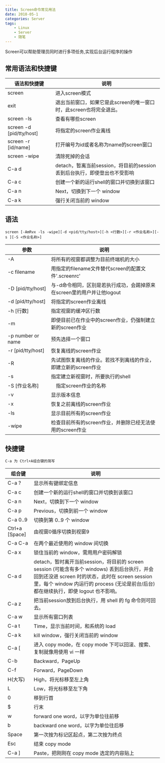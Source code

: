 ```yaml
---
title: Screen命令常见用法
date: 2018-05-1
categories: Server
tags:
    - Linux
    - Server
    - 随笔
---
```

Screen可以帮助管理员同时进行多项任务,实现后台运行程序的操作
<!--more-->
## 常用语法和快捷键
|语法和快捷键|说明|
|-|-|
|screen |进入screen模式|
|exit |退出当前窗口，如果它是此screen的唯一窗口时，此screen也将完全退出。|
|screen -ls |查看有哪些screen|
|screen -d [pid/tty/host]|将指定的screen作业离线|
|screen -r [id/name] |打开编号为id或者名称为name的screen窗口|
|screen -wipe |清除死掉的会话|
|C-a d | detach，暂离当前session，将目前的session丢到后台执行，即使登出也不受影响|
|C-a c | 创建一个新的运行shell的窗口并切换到该窗口|
|C-a n | Next，切换到下一个 window |
|C-a k | 强行关闭当前的 window|
## 语法
```
screen [-AmRvx -ls -wipe][-d <pid/tty/host>][-h <行数>][-r <作业名称>][-s ][-S <作业名称>]
```

|参数|说明|
|----|----|
|-A|将所有的视窗都调整为目前终端机的大小|
|-c filename       | 用指定的filename文件替代screen的配置文件'.screenrc'|
|-D [pid/tty/host]  |与-d命令相同，区别是若执行成功，会踢掉原来在screen里的用户并让他logout|
|-d [pid/tty/host]|将指定的screen作业离线|
|-h [行数] |指定视窗的缓冲区行数|
|-m|即使目前已在作业中的screen作业，仍强制建立新的screen作业|
|-p number or name  |预先选择一个窗口|
|-r [pid/tty/host] |恢复离线的screen作业|
|-R|先试图恢复离线的作业。若找不到离线的作业，即建立新的screen作业|
|-s|指定建立新视窗时，所要执行的shell|
|-S [作业名称]|　指定screen作业的名称|
|-v|显示版本信息|
|-x|恢复之前离线的screen作业|
|-ls|显示目前所有的screen作业|
|-wipe|检查目前所有的screen作业，并删除已经无法使用的screen作业|

## 快捷键
```
C-a 为 Ctrl+A组合键的简写
```
|组合键|说明|
|---|--|
|C-a ? | 显示所有键绑定信息|
|C-a c | 创建一个新的运行shell的窗口并切换到该窗口|
|C-a n | Next，切换到下一个 window |
|C-a p | Previous，切换到前一个 window| 
|C-a 0..9 | 切换到第 0..9 个 window|
|Ctrl+a [Space] | 由视窗0循序切换到视窗9|
|C-a C-a | 在两个最近使用的 window 间切换 |
|C-a x | 锁住当前的 window，需用用户密码解锁|
|C-a d | detach，暂时离开当前session，将目前的 screen session (可能含有多个 windows) 丢到后台执行，并会回到还没进 screen 时的状态，此时在 screen session 里，每个 window 内运行的 process (无论是前台/后台)都在继续执行，即使 logout 也不影响。 |
|C-a z | 把当前session放到后台执行，用 shell 的 fg 命令则可回去。|
|C-a w | 显示所有窗口列表|
|C-a t | Time，显示当前时间，和系统的 load |
|C-a k | kill window，强行关闭当前的 window|
|C-a [ | 进入 copy mode，在 copy mode 下可以回滚、搜索、复制就像用使用 vi 一样|
|C-b |Backward，PageUp |
|C-f |Forward，PageDown |
|H(大写) |High，将光标移至左上角| 
|L |Low，将光标移至左下角| 
|0 |移到行首 |
|$ |行末 |
|w |forward one word，以字为单位往前移 |
|b |backward one word，以字为单位往后移 |
|Space |第一次按为标记区起点，第二次按为终点 |
|Esc |结束 copy mode |
|C-a ] | Paste，把刚刚在 copy mode 选定的内容贴上|